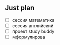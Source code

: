 ## Just plan
- [ ] сессия математика 
- [ ] сессия английский 
- [ ] проект study buddy 
- [ ] мформулирова
